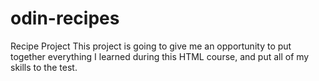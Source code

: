 # odin-recipes
Recipe Project
This project is going to give me an opportunity to put together everything I learned during this HTML course, and put all of my skills to the test.